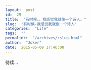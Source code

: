 ```yaml
---
layout:  post
id:  29
title:  "有时候。。我感觉我就像一个诗人。"
slug:  "有时候-我感觉我就像一个诗人"
categories:  "Life"
tags:  ""
permalink:  "/archives/:slug.html"
author:  "Joker"
date:  2015-05-09 17:46:00
---
```




待续...